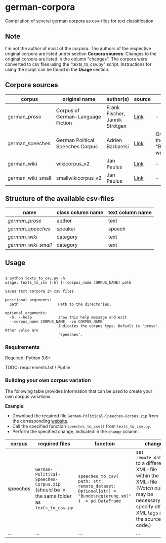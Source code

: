 # german-corpora
Compilation of several german corpora as csv-files for text classification. 


## Note

I'm not the author of most of the corpora. The authors of the respective original corpora are listed under section **Corpora sources**. Changes to the original corpora are listed in the column "changes". The corpora were converted to csv files using the "texts_to_csv.py" script. Instructions for using the script can be found in the **Usage** section.

## Corpora sources

| corpus | original name | author(s) | source | changes |
| --- |---| ---| --- | --- |
| german_prose | Corpus of German-Language Fiction | Frank Fischer, Jannik Strötgen | [Link](https://figshare.com/articles/Corpus_of_German-Language_Fiction_txt_/4524680/1) | - |
| german_speeches | German Political Speeches Corpus | Adrien Barbaresi | [Link](https://adrien.barbaresi.eu/corpora/speeches/#data) | Only speeches from  the file "Bundesregierung.xml" were read in. |
| german_wiki | wikicorpus_v2 | Jan Paulus | [Link](https://github.com/realjanpaulus/german_text_classification_nlp) | - |
| german_wiki_small | smallwikicorpus_v2 | Jan Paulus | [Link](https://github.com/realjanpaulus/german_text_classification_nlp) | - |

## Structure of the available csv-files

| name | class column name | text column name |
| --- | --- | --- |
| *german_prose* | author | text |
| *german_speeches* | speaker| speech |
| *german_wiki* | category | text |
| *german_wiki_small* | category | text |

## Usage

```

$ python texts_to_csv.py -h
usage: texts_to_csv [-h] [--corpus_name CORPUS_NAME] path

Saves text corpora in csv files.

positional arguments:
  path                  Path to the directories.

optional arguments:
  -h, --help            show this help message and exit
  --corpus_name CORPUS_NAME, -cn CORPUS_NAME 
                        Indicates the corpus type. Default is 'prose'. Other value are
                        'speeches'.

```

### Requirements

Required: Python 3.6+

TODO: requirements.txt / Pipfile

### Building your own corpus variation

The following table provides information that can be used to create your own corpus variations.

**Example**: 
* Download the required file `German-Political-Speeches-Corpus.zip` from the corresponding [website](https://adrien.barbaresi.eu/corpora/speeches/#data). 
* Call the specified function `speeches_to_csv()` from `texts_to_csv.py`.
* Perform the specified change, indicated in the `change` column.

| corpus | required files| function | change |
| --- | --- | --- | --- |
| speeches | `German-Political-Speeches-Corpus.zip` (should be in the same folder as `texts_to_csv.py` | `speeches_to_csv(`<br> `path: str,` <br> `remote_dataset: Optional[str] = "Bundesregierung.xml"`<br>`) -> pd.DataFrame` | set `remote_dateset` to a different XML-file within the XML-file (*Watch out*: It may be necessary to specify other XML tags in the source code.) |
| ... | ... | ... | ... |
